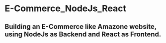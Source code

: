 # E-Commerce_NodeJs_React

## Building an E-Commerce like Amazone website, using NodeJs as Backend and React as Frontend.


